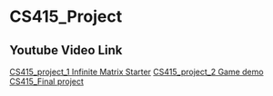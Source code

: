 # CS415_Project

## Youtube Video Link

[CS415_project_1 Infinite Matrix Starter](https://www.youtube.com/watch?v=zpHdFKR9Ric&t=9s)
[CS415_project_2 Game demo](https://www.youtube.com/watch?v=43sjRYeKqBo)
[CS415_Final project](https://www.youtube.com/watch?v=WkaekV4bPAk)
